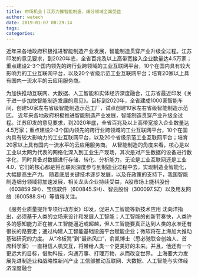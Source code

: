 ```yaml
---
title: 市场机会丨江苏力推智能制造，细分领域全面受益
author: wetech
date: 2019-01-07 08:29:14
tags: 
categories: 
---
```

近年来各地政府积极推进智能制造产业发展，智能制造贯穿产业升级全过程。江苏印发的意见要求，到2020年底，全省百兆及以上高带宽接入企业数量达4.5万家；重点建设2-3个国内领先的跨行业跨领域的工业互联网平台，10个在国内具有较大影响力的工业互联网平台，以及20个省级示范工业互联网平台；培育20家以上具有国内一流水平的云应用服务商。
<!-- more -->
为加快推动互联网、大数据、人工智能和实体经济深度融合，江苏省最近印发《关于进一步加快智能制造发展的意见》。目标到2020年，全省建成1000家智能车间，创建50家左右省级智能制造示范工厂，试点创建10家左右省级智能制造示范区。
近年来各地政府积极推进智能制造产业发展，智能制造贯穿产业升级全过程。江苏印发的意见要求，到2020年底，全省百兆及以上高带宽接入企业数量达4.5万家；重点建设2-3个国内领先的跨行业跨领域的工业互联网平台，10个在国内具有较大影响力的工业互联网平台，以及20个省级示范工业互联网平台；培育20家以上具有国内一流水平的云应用服务商。
从智能制造的角度来看，核心是以工业以太网为代表的网络化深入到工业生产现场，其次是对产生数据的设备进行数字化，同时具备对数据进行存储、转化、分析能力。无论是工业互联网还是工业4.0，它们的核心都是将互联网深度参与到制造业过程中去，实现制造业智能化，大幅提高生产力。
随着底层关键技术逐步发展，以及在政策的支持下，我国智能制造细分领域将加速发展，相关龙头企业持续受益，A股市场上能科股份（603859.SH）、宝信软件（600845.SH）、智云股份（300097.SZ）以及用友网络（600588.SH）等值得关注。
 
 
《服务业质量提升专项行动方案》印发，促进人工智能等新技术应用
沈向洋指出，必须基于人类的立场来设计和发展人工智能；人工智能的创新节奏快，人类许多的感知能力正在被人工智能逼近或超越，但人工智能要真正达到人类的水准还有很长的路要走；通过构建人工智能基础设施平台赋能企业；微软将在上海加大推动基础研究的力度。
从“冷板凳”到“最热风口”，俞凯博士（思必驰联合创始人、首席科学家）一直相信人机交互，将带给人类一个更美好的未来。并且，他还有一个更远大的目标，借助科技，沟通万事、打理万物，从而改变世界。
上海要大力发展先进制造业和战略性新兴产业
工信部推动互联网、大数据、人工智能与实体经济深度融合
